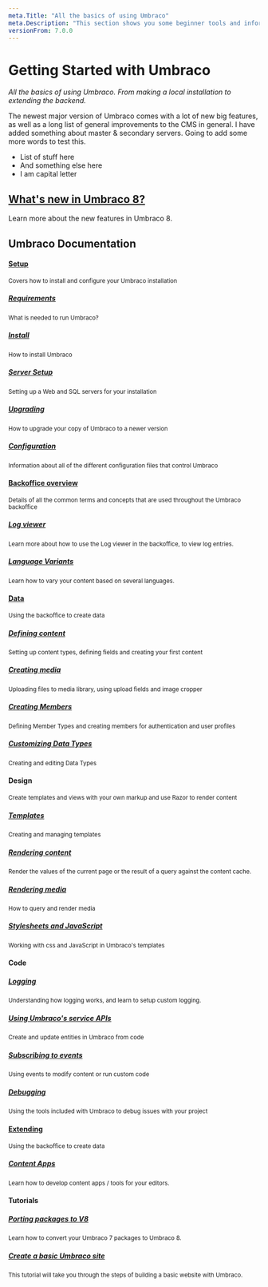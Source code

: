 ```yaml
---
meta.Title: "All the basics of using Umbraco"
meta.Description: "This section shows you some beginner tools and information to get your started with Umbraco 8. From making a local installation to extending the backoffice."
versionFrom: 7.0.0
---
```


# Getting Started with Umbraco
*All the basics of using Umbraco. From making a local installation to extending the backend.*

The newest major version of Umbraco comes with a lot of new big features, as well as a long list of general improvements to the CMS in general. I have added something about master & secondary servers. 
Going to add some more words to test this.

* List of stuff here
* And something else here
* I am capital letter

## [What's new in Umbraco 8?](New-in-V8.md)

Learn more about the new features in Umbraco 8.

## Umbraco Documentation

<div class="row implementation">
	<div class="col-sm-12"></div>
</div>
<div class="row">
	<div class="col-xs-3 point">
	</div>
	<div class="col-xs-3">
		<span class="dot big icon-Wrench">
			<span class="line v-line"></span>
			<span class="line h-line"></span>
		</span>
		<span class="dot small">
			<span class="line v-line"></span>
			<span class="line h-line"></span>
		</span>
		<span class="dot small">
			<span class="line v-line"></span>
			<span class="line h-line"></span>
		</span>
		<span class="dot small">
			<span class="line v-line"></span>
			<span class="line h-line"></span>
		</span>
	</div>
	<div class="col-xs-9">
		<div class="row explain">
			<div class="col-xs-12">
				<h4 class="text-right"><a href="Setup/">Setup</a></h4>
				<small>Covers how to install and configure your Umbraco installation</small>
			</div>
			<div class="col-sm-6">
				<h5><a href="Setup/Requirements/">Requirements</a></h5>
				<small>What is needed to run Umbraco?</small>
			</div>
			<div class="col-sm-6">
				<h5><a href="Setup/Install/">Install</a></h5>
				<small>How to install Umbraco</small>
			</div>
			<div class="col-sm-6">
				<h5><a href="Setup/Server-Setup/">Server Setup</a></h5>
				<small>Setting up a Web and SQL servers for your installation</small>
			</div>
			<div class="col-sm-6">
				<h5><a href="Setup/Upgrading/">Upgrading</a></h5>
				<small>How to upgrade your copy of Umbraco to a newer version</small>
			</div>
			<div class="col-sm-6">
				<h5><a href="Setup/Config/">Configuration</a></h5>
				<small>Information about all of the different configuration files that control Umbraco</small>
			</div>
		</div>
	</div>
</div>

<div class="row">
	<div class="col-xs-3">
		<span class="dot big  icon-untitled">
			<span class="line v-line top"></span>
			<span class="line v-line"></span>
			<span class="line h-line"></span>
		</span>
		<span class="dot small">
			<span class="line v-line"></span>
			<span class="line h-line"></span>
		</span>
	</div>
	<div class="col-xs-9">
		<div class="row explain">
			<div class="col-xs-12">
				<h4 class="text-right"><a href="Backoffice/">Backoffice overview</a></h4>
				<small>Details of all the common terms and concepts that are used throughout the Umbraco backoffice</small>
			</div>
			<div class="col-sm-6">
				<h5><a href="Backoffice/LogViewer">Log viewer</a></h5>
				<small>Learn more about how to use the Log viewer in the backoffice, to view log entries.</small>
			</div>
			<div class="col-sm-6">
				<h5><a href="Backoffice/Variants">Language Variants</a></h5>
				<small>Learn how to vary your content based on several languages.</small>
			</div>
		</div>
	</div>
</div>

<div class="row">
	<div class="col-xs-3">
		<span class="dot big  icon-untitled">
			<span class="line v-line top"></span>
			<span class="line v-line"></span>
			<span class="line h-line"></span>
		</span>
		<span class="dot small">
			<span class="line v-line"></span>
			<span class="line h-line"></span>
		</span>
		<span class="dot small">
			<span class="line v-line"></span>
			<span class="line h-line"></span>
		</span>
	</div>
	<div class="col-xs-9">
		<div class="row explain">
			<div class="col-xs-12">
				<h4 class="text-right"><a href="Data/">Data</a></h4>
				<small>Using the backoffice to create data</small>
			</div>
			<div class="col-sm-6">
				<h5><a href="Data/Defining-content">Defining content</a></h5>
				<small>Setting up content types, defining fields and creating your first content</small>
			</div>
			<div class="col-sm-6">
				<h5><a href="Data/Creating-Media/">Creating media</a></h5>
				<small>Uploading files to media library, using upload fields and image cropper</small>
			</div>
			<div class="col-sm-6">
				<h5><a href="Data/Members/">Creating Members</a></h5>
				<small>Defining Member Types and creating members for authentication and user profiles</small>
			</div>
			<div class="col-sm-6">
				<h5><a href="Data/Data-Types/">Customizing Data Types</a></h5>
				<small>Creating and editing Data Types</small>
			</div>
      	</div>
	</div>
</div>

<div class="row">
	<div class="col-xs-3">
		<span class="dot big icon-Palette">
			<span class="line v-line top"></span>
			<span class="line v-line"></span>
			<span class="line h-line"></span>
		</span>
		<span class="dot small">
			<span class="line v-line"></span>
			<span class="line h-line"></span>
		</span>
		<span class="dot small">
			<span class="line v-line"></span>
			<span class="line h-line"></span>
		</span>
	</div>
	<div class="col-xs-9">
		<div class="row explain">
			<div class="col-xs-12">
				<h4 class="text-right">Design</h4>
				<small>Create templates and views with your own markup and use Razor to render content</small>
			</div>
			<div class="col-sm-6">
				<h5><a href="Design/Templates/">Templates</a></h5>
				<small>Creating and managing templates</small>
			</div>
			<div class="col-sm-6">
				<h5><a href="Design/Rendering-Content">Rendering content</a></h5>
				<small>Render the values of the current page or the result of a query against the content cache.</small>
			</div>
			<div class="col-sm-6">
				<h5><a href="Design/Rendering-Media/">Rendering media</a></h5>
				<small>How to query and render media</small>
			</div>
			<div class="col-sm-6">
				<h5><a href="Design/Stylesheets-JavaScript/">Stylesheets and JavaScript</a></h5>
				<small>Working with css and JavaScript in Umbraco's templates</small>
			</div>
		</div>
	</div>
</div>

<div class="row">
	<div class="col-xs-3">
		<span class="dot big icon-Code">
			<span class="line v-line top"></span>
			<span class="line v-line"></span>
			<span class="line h-line"></span>
		</span>
		<span class="dot small">
			<span class="line v-line"></span>
			<span class="line h-line"></span>
		</span>
		<span class="dot small">
			<span class="line h-line"></span>
		</span>
	</div>
	<div class="col-xs-9">
		<div class="row explain">
			<div class="col-xs-12">
				<h4 class="text-right">Code</h4>
			</div>
			<div class="col-sm-6">
				<h5><a href="Code/Debugging/Logging">Logging</a></h5>
				<small>Understanding how logging works, and learn to setup custom logging.</small>
			</div>
			<div class="col-sm-6">
				<h5><a href="Code/Umbraco-Services/">Using Umbraco's service APIs</a></h5>
				<small>Create and update entities in Umbraco from code</small>
			</div>
			<div class="col-sm-6">
				<h5><a href="Code/Subscribing-To-Events/">Subscribing to events</a></h5>
				<small>Using events to modify content or run custom code</small>
			</div>
			<div class="col-sm-6">
				<h5><a href="Code/Debugging/">Debugging</a></h5>
				<small>Using the tools included with Umbraco to debug issues with your project</small>
			</div>
		</div>
	</div>
</div>

<div class="row">
	<div class="col-xs-3">
		<span class="dot big  icon-untitled">
			<span class="line v-line top"></span>
			<span class="line v-line"></span>
			<span class="line h-line"></span>
		</span>
		<span class="dot small">
			<span class="line v-line"></span>
			<span class="line h-line"></span>
		</span>
	</div>
	<div class="col-xs-9">
		<div class="row explain">
			<div class="col-xs-12">
				<h4 class="text-right"><a href="../Extending/">Extending</a></h4>
				<small>Using the backoffice to create data</small>
			</div>
			<div class="col-sm-6">
				<h5><a href="../Extending/Content-Apps/">Content Apps</a></h5>
				<small>Learn how to develop content apps / tools for your editors.</small>
			</div>
		</div>
	</div>
</div>

<div class="row">
	<div class="col-xs-3">
		<span class="dot big icon-Code">
			<span class="line v-line top"></span>
			<span class="line v-line"></span>
			<span class="line h-line"></span>
		</span>
		<span class="dot small">
		</span>
	</div>
	<div class="col-xs-9">
		<div class="row explain">
			<div class="col-xs-12">
				<h4 class="text-right">Tutorials</h4>
			</div>
			<div class="col-sm-6">
				<h5><a href="../Tutorials/Porting-Packages-V8">Porting packages to V8</a></h5>
				<small>Learn how to convert your Umbraco 7 packages to Umbraco 8.</small>
			</div>
			<div class="col-sm-6">
				<h5><a href="../Tutorials/Creating-Basic-Site">Create a basic Umbraco site</a></h5>
				<small>This tutorial will take you through the steps of building a basic website with Umbraco.</small>
			</div>
		</div>
	</div>
</div>
